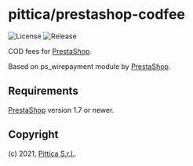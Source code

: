# pittica/prestashop-codfee

![License](https://img.shields.io/github/license/pittica/prestashop-codfee)
![Release](https://img.shields.io/github/v/release/pittica/prestashop-codfee)

COD fees for [PrestaShop](https://github.com/prestashop/prestashop).

Based on ps_wirepayment module by [PrestaShop](https://github.com/prestashop/prestashop).

## Requirements

[PrestaShop](https://github.com/prestashop/prestashop) version 1.7 or newer.

## Copyright

(c) 2021, [Pittica S.r.l.](https://pittica.com).
